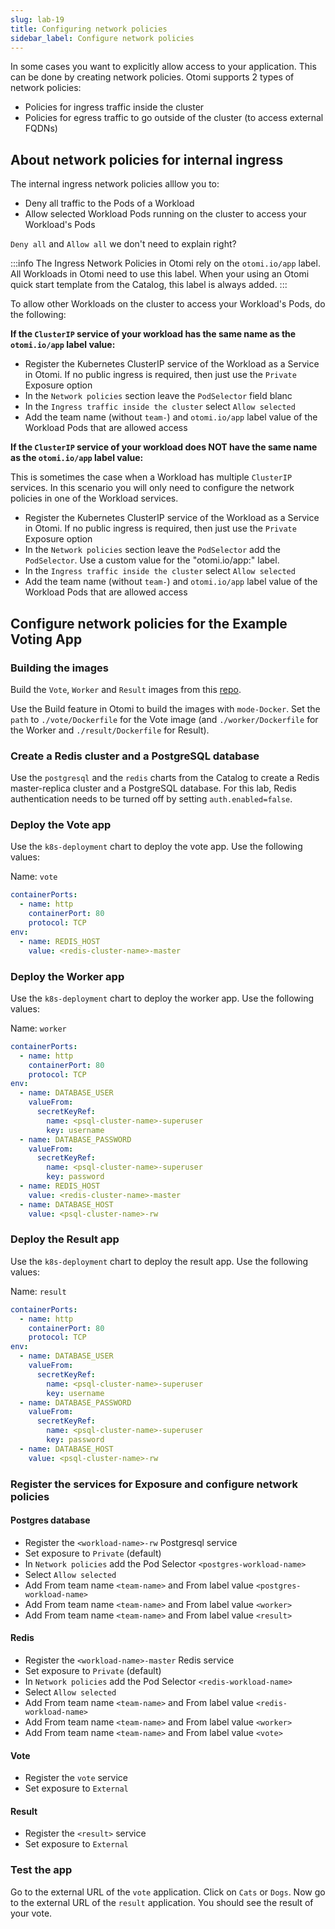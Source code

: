 ```yaml
---
slug: lab-19
title: Configuring network policies
sidebar_label: Configure network policies
---
```


In some cases you want to explicitly allow access to your application. This can be done by creating network policies. Otomi supports 2 types of network policies:

- Policies for ingress traffic inside the cluster
- Policies for egress traffic to go outside of the cluster (to access external FQDNs)

## About network policies for internal ingress

The internal ingress network policies alllow you to:

- Deny all traffic to the Pods of a Workload
- Allow selected Workload Pods running on the cluster to access your Workload's Pods

`Deny all` and `Allow all` we don't need to explain right?

:::info
The Ingress Network Policies in Otomi rely on the `otomi.io/app` label. All Workloads in Otomi need to use this label. When your using an Otomi quick start template from the Catalog, this label is always added.
:::

To allow other Workloads on the cluster to access your Workload's Pods, do the following:

**If the `ClusterIP` service of your workload has the same name as the `otomi.io/app` label value:**

- Register the Kubernetes ClusterIP service of the Workload as a Service in Otomi. If no public ingress is required, then just use the `Private` Exposure option
- In the `Network policies` section leave the `PodSelector` field blanc
- In the `Ingress traffic inside the cluster` select `Allow selected`
- Add the team name (without `team-`) and `otomi.io/app` label value of the Workload Pods that are allowed access

**If the `ClusterIP` service of your workload does NOT have the same name as the `otomi.io/app` label value:**

This is sometimes the case when a Workload has multiple `ClusterIP` services. In this scenario you will only need to configure the network policies in one of the Workload services. 

- Register the Kubernetes ClusterIP service of the Workload as a Service in Otomi. If no public ingress is required, then just use the `Private` Exposure option
- In the `Network policies` section leave the `PodSelector` add the `PodSelector`. Use a custom value for the "otomi.io/app:" label.
- In the `Ingress traffic inside the cluster` select `Allow selected`
- Add the team name (without `team-`) and `otomi.io/app` label value of the Workload Pods that are allowed access

## Configure network policies for the Example Voting App

### Building the images

Build the `Vote`, `Worker` and `Result` images from this [repo](https://github.com/redkubes/example-voting-app).

Use the Build feature in Otomi to build the images with `mode-Docker`. Set the `path` to `./vote/Dockerfile` for the Vote image (and `./worker/Dockerfile` for the Worker and `./result/Dockerfile` for Result).

### Create a Redis cluster and a PostgreSQL database

Use the `postgresql` and the `redis` charts from the Catalog to create a Redis master-replica cluster and a PostgreSQL database. For this lab, Redis authentication needs to be turned off by setting `auth.enabled=false`.

### Deploy the Vote app

Use the `k8s-deployment` chart to deploy the vote app. Use the following values:

Name: `vote`

```yaml
containerPorts:
  - name: http
    containerPort: 80
    protocol: TCP
env:
  - name: REDIS_HOST
    value: <redis-cluster-name>-master
```

### Deploy the Worker app

Use the `k8s-deployment` chart to deploy the worker app. Use the following values:

Name: `worker`

```yaml
containerPorts:
  - name: http
    containerPort: 80
    protocol: TCP
env:
  - name: DATABASE_USER
    valueFrom:
      secretKeyRef:
        name: <psql-cluster-name>-superuser
        key: username
  - name: DATABASE_PASSWORD
    valueFrom:
      secretKeyRef:
        name: <psql-cluster-name>-superuser
        key: password
  - name: REDIS_HOST
    value: <redis-cluster-name>-master
  - name: DATABASE_HOST
    value: <psql-cluster-name>-rw
```

### Deploy the Result app

Use the `k8s-deployment` chart to deploy the result app. Use the following values:

Name: `result`

```yaml
containerPorts:
  - name: http
    containerPort: 80
    protocol: TCP
env:
  - name: DATABASE_USER
    valueFrom:
      secretKeyRef:
        name: <psql-cluster-name>-superuser
        key: username
  - name: DATABASE_PASSWORD
    valueFrom:
      secretKeyRef:
        name: <psql-cluster-name>-superuser
        key: password
  - name: DATABASE_HOST
    value: <psql-cluster-name>-rw
```

### Register the services for Exposure and configure network policies

#### Postgres database

- Register the `<workload-name>-rw` Postgresql service
- Set exposure to `Private` (default)
- In `Network policies` add the Pod Selector `<postgres-workload-name>`
- Select `Allow selected`
- Add From team name `<team-name>` and From label value `<postgres-workload-name>`
- Add From team name `<team-name>` and From label value `<worker>`
- Add From team name `<team-name>` and From label value `<result>`

#### Redis

- Register the `<workload-name>-master` Redis service 
- Set exposure to `Private` (default)
- In `Network policies` add the Pod Selector `<redis-workload-name>`
- Select `Allow selected`
- Add From team name `<team-name>` and From label value `<redis-workload-name>`
- Add From team name `<team-name>` and From label value `<worker>`
- Add From team name `<team-name>` and From label value `<vote>`

#### Vote

- Register the `vote` service 
- Set exposure to `External`

#### Result

- Register the `<result>` service 
- Set exposure to `External`

### Test the app

Go to the external URL of the `vote` application. Click on `Cats` or `Dogs`. Now go to the external URL of the `result` application. You should see the result of your vote.

